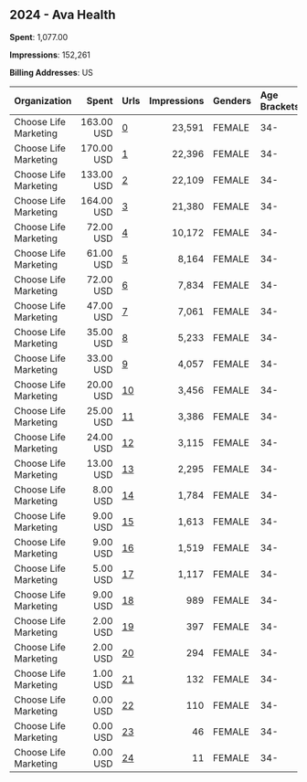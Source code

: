 ## 2024 - Ava Health 
**Spent**: 1,077.00

**Impressions**: 152,261

**Billing Addresses**: US

|Organization|Spent|Urls|Impressions|Genders|Age Brackets|Country Codes|
|:---|---:|:---|---:|:---|:---|:---|
|Choose Life Marketing|163.00 USD|[0](https://www.snap.com/political-ads/asset/92c40b7c4d1a8b99ea94abbe07d48c43236a906c6aec8f9dfa98657fdc0e9c4e?mediaType=mp4)|23,591|FEMALE|34-|united states|
|Choose Life Marketing|170.00 USD|[1](https://www.snap.com/political-ads/asset/7ade4f1b56e84fee11ee495eda1656ea4ce5e3097fc38ea0acbff1d2ec57c57b?mediaType=png)|22,396|FEMALE|34-|united states|
|Choose Life Marketing|133.00 USD|[2](https://www.snap.com/political-ads/asset/12e8a92ec8142560a90168d4550a7a3f9705d6e6c835b0f6eb60a99a29c22249?mediaType=mp4)|22,109|FEMALE|34-|united states|
|Choose Life Marketing|164.00 USD|[3](https://www.snap.com/political-ads/asset/2e9f89c5f730cf83abb77cb54f84fcaf08cb4c1825406c915953ded4fe1cd679?mediaType=mp4)|21,380|FEMALE|34-|united states|
|Choose Life Marketing|72.00 USD|[4](https://www.snap.com/political-ads/asset/4b5ac8643cb0b452fcc46370f6311ec436384b02b8c24c6c6530fff71ea6ab16?mediaType=png)|10,172|FEMALE|34-|united states|
|Choose Life Marketing|61.00 USD|[5](https://www.snap.com/political-ads/asset/40f7e5dd0d066a1538819e34e83b3b1a2517556e8fd6a82c19afdf57c9b889e3?mediaType=mp4)|8,164|FEMALE|34-|united states|
|Choose Life Marketing|72.00 USD|[6](https://www.snap.com/political-ads/asset/664078427506d2da63150e07e1dc61359e8ce0ff261577554d22b9047c75939c?mediaType=mp4)|7,834|FEMALE|34-|united states|
|Choose Life Marketing|47.00 USD|[7](https://www.snap.com/political-ads/asset/c2e79d414316d90a313677ee1ccc56c7f0c1e0f06afc1e438c6be2d96f43f37b?mediaType=png)|7,061|FEMALE|34-|united states|
|Choose Life Marketing|35.00 USD|[8](https://www.snap.com/political-ads/asset/0b32b823c40d68a5686ef7d99db22f2bf4758506717ac32a033077a097088ca0?mediaType=png)|5,233|FEMALE|34-|united states|
|Choose Life Marketing|33.00 USD|[9](https://www.snap.com/political-ads/asset/721c8ba4350ddca9048cb584809e82800769db49b620198f5811b566d67f36a7?mediaType=mp4)|4,057|FEMALE|34-|united states|
|Choose Life Marketing|20.00 USD|[10](https://www.snap.com/political-ads/asset/f2f4d914151516e50a44bc2f5e4cef65009b96a3e4e67222dc131bfdf6d1d71b?mediaType=png)|3,456|FEMALE|34-|united states|
|Choose Life Marketing|25.00 USD|[11](https://www.snap.com/political-ads/asset/b15841c17e092e96f41b05dad399348bce02fe7734845e52faa1e25a905396cb?mediaType=mp4)|3,386|FEMALE|34-|united states|
|Choose Life Marketing|24.00 USD|[12](https://www.snap.com/political-ads/asset/b09dc396345041bde7ca6add6ae3bc60e17215953a939a0baee97c02d195c3ee?mediaType=mp4)|3,115|FEMALE|34-|united states|
|Choose Life Marketing|13.00 USD|[13](https://www.snap.com/political-ads/asset/1524f9e221cc8b9f36dbfdd03e590e67ca278ddf500ea2641f092afb7d3fbf68?mediaType=png)|2,295|FEMALE|34-|united states|
|Choose Life Marketing|8.00 USD|[14](https://www.snap.com/political-ads/asset/cd781bf37e0c69b5c3eddafeb4fde38d01c07bcdd457c927dbdce2055d3eb59c?mediaType=png)|1,784|FEMALE|34-|united states|
|Choose Life Marketing|9.00 USD|[15](https://www.snap.com/political-ads/asset/c90c3701a1ab639930169dbbb7cde3a86711b314045af9a88eb636070bdd9102?mediaType=png)|1,613|FEMALE|34-|united states|
|Choose Life Marketing|9.00 USD|[16](https://www.snap.com/political-ads/asset/f2dd538a7864cdf1e9c01e8db82d32d72ab9e7ec80238ccb209bf35b1a726f90?mediaType=png)|1,519|FEMALE|34-|united states|
|Choose Life Marketing|5.00 USD|[17](https://www.snap.com/political-ads/asset/1559f3aef9c10a682f158e2e8f1f15b9f067f1921be27a0006c4a34bdf04dc4c?mediaType=png)|1,117|FEMALE|34-|united states|
|Choose Life Marketing|9.00 USD|[18](https://www.snap.com/political-ads/asset/c8ed716487971d276cc250e12c90a3e896b67c542c9f158f4f1e89bf3b254455?mediaType=mp4)|989|FEMALE|34-|united states|
|Choose Life Marketing|2.00 USD|[19](https://www.snap.com/political-ads/asset/ace4bca77781114198eb673742fc2751c1f4df7a50597ddce940df883b6d8af1?mediaType=png)|397|FEMALE|34-|united states|
|Choose Life Marketing|2.00 USD|[20](https://www.snap.com/political-ads/asset/52d542187bb9a721d53cd116689763a00924fdd349337311ac88b19190565df8?mediaType=png)|294|FEMALE|34-|united states|
|Choose Life Marketing|1.00 USD|[21](https://www.snap.com/political-ads/asset/ce63d3972e4550b90e68dd09b32e19091e4613d0b08c36b93944000dba1e7858?mediaType=mp4)|132|FEMALE|34-|united states|
|Choose Life Marketing|0.00 USD|[22](https://www.snap.com/political-ads/asset/4d11110691482a97a0554ff0c53f84d8351598600c97b9bc1427898fdf2b4aa8?mediaType=png)|110|FEMALE|34-|united states|
|Choose Life Marketing|0.00 USD|[23](https://www.snap.com/political-ads/asset/3be51483ede04e323aa68b29ee74ab91e0b0f8ddb683f0a5b6516acbedb11027?mediaType=png)|46|FEMALE|34-|united states|
|Choose Life Marketing|0.00 USD|[24](https://www.snap.com/political-ads/asset/f2f4d914151516e50a44bc2f5e4cef65009b96a3e4e67222dc131bfdf6d1d71b?mediaType=png)|11|FEMALE|34-|united states|
